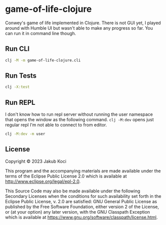 # game-of-life-clojure

Conwey's game of life implemented in Clojure. There is not GUI yet, I played around with Humble UI but wasn't able to make any progress so far. You can run it in command line though.

## Run CLI

```sh
clj -M -m game-of-life-clojure.cli
```

## Run Tests

```sh
clj -X:test
```

## Run REPL

I don't know how to run repl server without running the user namespace that opens the window as the following command. `clj -M:dev` opens just regular repl I'm not able to connect to from editor.

```sh
clj -M:dev -m user
```

## License

Copyright © 2023 Jakub Koci

This program and the accompanying materials are made available under the
terms of the Eclipse Public License 2.0 which is available at
http://www.eclipse.org/legal/epl-2.0.

This Source Code may also be made available under the following Secondary
Licenses when the conditions for such availability set forth in the Eclipse
Public License, v. 2.0 are satisfied: GNU General Public License as published by
the Free Software Foundation, either version 2 of the License, or (at your
option) any later version, with the GNU Classpath Exception which is available
at https://www.gnu.org/software/classpath/license.html.
